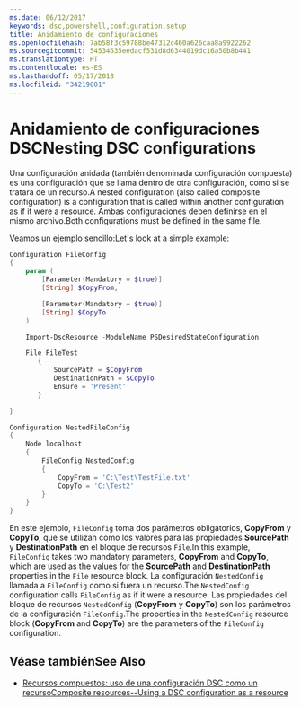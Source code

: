 ```yaml
---
ms.date: 06/12/2017
keywords: dsc,powershell,configuration,setup
title: Anidamiento de configuraciones
ms.openlocfilehash: 7ab58f3c59788be47312c460a626caa8a9922262
ms.sourcegitcommit: 54534635eedacf531d8d6344019dc16a50b8b441
ms.translationtype: HT
ms.contentlocale: es-ES
ms.lasthandoff: 05/17/2018
ms.locfileid: "34219001"
---
```

# <a name="nesting-dsc-configurations"></a><span data-ttu-id="5a48f-103">Anidamiento de configuraciones DSC</span><span class="sxs-lookup"><span data-stu-id="5a48f-103">Nesting DSC configurations</span></span>

<span data-ttu-id="5a48f-104">Una configuración anidada (también denominada configuración compuesta) es una configuración que se llama dentro de otra configuración, como si se tratara de un recurso.</span><span class="sxs-lookup"><span data-stu-id="5a48f-104">A nested configuration (also called composite configuration) is a configuration that is called within another configuration as if it were a resource.</span></span>
<span data-ttu-id="5a48f-105">Ambas configuraciones deben definirse en el mismo archivo.</span><span class="sxs-lookup"><span data-stu-id="5a48f-105">Both configurations must be defined in the same file.</span></span>

<span data-ttu-id="5a48f-106">Veamos un ejemplo sencillo:</span><span class="sxs-lookup"><span data-stu-id="5a48f-106">Let's look at a simple example:</span></span>

```powershell
Configuration FileConfig
{
    param (
        [Parameter(Mandatory = $true)]
        [String] $CopyFrom,

        [Parameter(Mandatory = $true)]
        [String] $CopyTo
    )

    Import-DscResource -ModuleName PSDesiredStateConfiguration

    File FileTest
       {
           SourcePath = $CopyFrom
           DestinationPath = $CopyTo
           Ensure = 'Present'
       }

}

Configuration NestedFileConfig
{
    Node localhost
    {
        FileConfig NestedConfig
        {
            CopyFrom = 'C:\Test\TestFile.txt'
            CopyTo = 'C:\Test2'
        }
    }
}
```

<span data-ttu-id="5a48f-107">En este ejemplo, `FileConfig` toma dos parámetros obligatorios, **CopyFrom** y **CopyTo**, que se utilizan como los valores para las propiedades **SourcePath** y **DestinationPath** en el bloque de recursos `File`.</span><span class="sxs-lookup"><span data-stu-id="5a48f-107">In this example, `FileConfig` takes two mandatory parameters,  **CopyFrom** and **CopyTo**, which are used as the values for the **SourcePath** and **DestinationPath** properties in the `File` resource block.</span></span>
<span data-ttu-id="5a48f-108">La configuración `NestedConfig` llamada a `FileConfig` como si fuera un recurso.</span><span class="sxs-lookup"><span data-stu-id="5a48f-108">The `NestedConfig` configuration calls `FileConfig` as if it were a resource.</span></span>
<span data-ttu-id="5a48f-109">Las propiedades del bloque de recursos `NestedConfig` (**CopyFrom** y **CopyTo**) son los parámetros de la configuración `FileConfig`.</span><span class="sxs-lookup"><span data-stu-id="5a48f-109">The properties in the `NestedConfig` resource block (**CopyFrom** and **CopyTo**) are the parameters of the `FileConfig` configuration.</span></span>

## <a name="see-also"></a><span data-ttu-id="5a48f-110">Véase también</span><span class="sxs-lookup"><span data-stu-id="5a48f-110">See Also</span></span>

- [<span data-ttu-id="5a48f-111">Recursos compuestos: uso de una configuración DSC como un recurso</span><span class="sxs-lookup"><span data-stu-id="5a48f-111">Composite resources--Using a DSC configuration as a resource</span></span>](authoringResourceComposite.md)